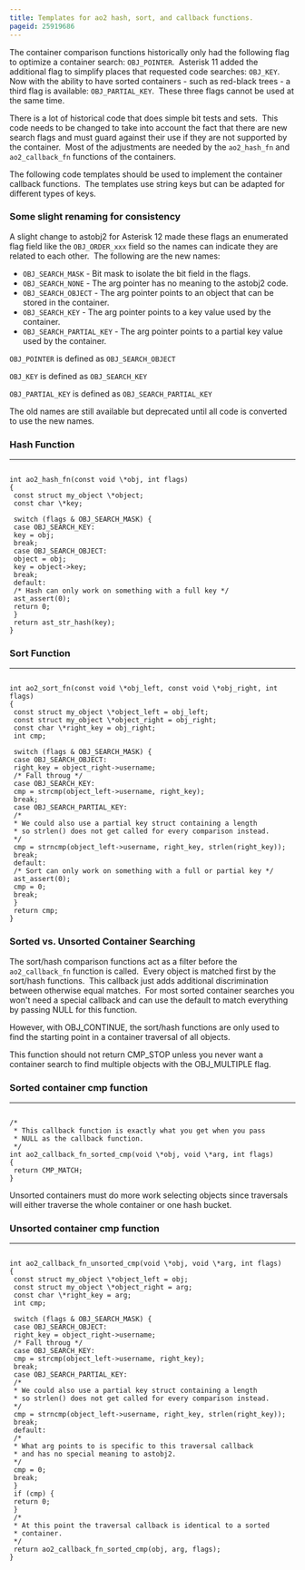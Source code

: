 ```yaml
---
title: Templates for ao2 hash, sort, and callback functions.
pageid: 25919686
---
```


The container comparison functions historically only had the following flag to optimize a container search: `OBJ_POINTER`.  Asterisk 11 added the additional flag to simplify places that requested code searches: `OBJ_KEY`.  Now with the ability to have sorted containers - such as red-black trees - a third flag is available: `OBJ_PARTIAL_KEY`.  These three flags cannot be used at the same time.

There is a lot of historical code that does simple bit tests and sets.  This code needs to be changed to take into account the fact that there are new search flags and must guard against their use if they are not supported by the container.  Most of the adjustments are needed by the `ao2_hash_fn` and `ao2_callback_fn` functions of the containers.

The following code templates should be used to implement the container callback functions.  The templates use string keys but can be adapted for different types of keys.

### Some slight renaming for consistency

A slight change to astobj2 for Asterisk 12 made these flags an enumerated flag field like the `OBJ_ORDER_xxx` field so the names can indicate they are related to each other.  The following are the new names:

* `OBJ_SEARCH_MASK` - Bit mask to isolate the bit field in the flags.
* `OBJ_SEARCH_NONE` - The arg pointer has no meaning to the astobj2 code.
* `OBJ_SEARCH_OBJECT` - The arg pointer points to an object that can be stored in the container.
* `OBJ_SEARCH_KEY` - The arg pointer points to a key value used by the container.
* `OBJ_SEARCH_PARTIAL_KEY` - The arg pointer points to a partial key value used by the container.

`OBJ_POINTER` is defined as `OBJ_SEARCH_OBJECT`

`OBJ_KEY` is defined as `OBJ_SEARCH_KEY`

`OBJ_PARTIAL_KEY` is defined as `OBJ_SEARCH_PARTIAL_KEY`

The old names are still available but deprecated until all code is converted to use the new names.

### Hash Function




---

  
  


```

int ao2_hash_fn(const void \*obj, int flags)
{
 const struct my_object \*object;
 const char \*key;

 switch (flags & OBJ_SEARCH_MASK) {
 case OBJ_SEARCH_KEY:
 key = obj;
 break;
 case OBJ_SEARCH_OBJECT:
 object = obj;
 key = object->key;
 break;
 default:
 /* Hash can only work on something with a full key */
 ast_assert(0);
 return 0;
 }
 return ast_str_hash(key);
}

```


### Sort Function




---

  
  


```

int ao2_sort_fn(const void \*obj_left, const void \*obj_right, int flags)
{
 const struct my_object \*object_left = obj_left;
 const struct my_object \*object_right = obj_right;
 const char \*right_key = obj_right;
 int cmp;

 switch (flags & OBJ_SEARCH_MASK) {
 case OBJ_SEARCH_OBJECT:
 right_key = object_right->username;
 /* Fall throug */
 case OBJ_SEARCH_KEY:
 cmp = strcmp(object_left->username, right_key);
 break;
 case OBJ_SEARCH_PARTIAL_KEY:
 /*
 * We could also use a partial key struct containing a length
 * so strlen() does not get called for every comparison instead.
 */
 cmp = strncmp(object_left->username, right_key, strlen(right_key));
 break;
 default:
 /* Sort can only work on something with a full or partial key */
 ast_assert(0);
 cmp = 0;
 break;
 }
 return cmp;
}

```


### Sorted vs. Unsorted Container Searching

The sort/hash comparison functions act as a filter before the `ao2_callback_fn` function is called.  Every object is matched first by the sort/hash functions.  This callback just adds additional discrimination between otherwise equal matches.  For most sorted container searches you won't need a special callback and can use the default to match everything by passing NULL for this function.

However, with OBJ_CONTINUE, the sort/hash functions are only used to find the starting point in a container traversal of all objects.

This function should not return CMP_STOP unless you never want a container search to find multiple objects with the OBJ_MULTIPLE flag.

### Sorted container cmp function




---

  
  


```

/*
 * This callback function is exactly what you get when you pass
 * NULL as the callback function.
 */
int ao2_callback_fn_sorted_cmp(void \*obj, void \*arg, int flags)
{
 return CMP_MATCH;
}

```


Unsorted containers must do more work selecting objects since traversals will either traverse the whole container or one hash bucket.

### Unsorted container cmp function




---

  
  


```

int ao2_callback_fn_unsorted_cmp(void \*obj, void \*arg, int flags)
{
 const struct my_object \*object_left = obj;
 const struct my_object \*object_right = arg;
 const char \*right_key = arg;
 int cmp;

 switch (flags & OBJ_SEARCH_MASK) {
 case OBJ_SEARCH_OBJECT:
 right_key = object_right->username;
 /* Fall throug */
 case OBJ_SEARCH_KEY:
 cmp = strcmp(object_left->username, right_key);
 break;
 case OBJ_SEARCH_PARTIAL_KEY:
 /*
 * We could also use a partial key struct containing a length
 * so strlen() does not get called for every comparison instead.
 */
 cmp = strncmp(object_left->username, right_key, strlen(right_key));
 break;
 default:
 /*
 * What arg points to is specific to this traversal callback
 * and has no special meaning to astobj2.
 */
 cmp = 0;
 break;
 }
 if (cmp) {
 return 0;
 }
 /*
 * At this point the traversal callback is identical to a sorted
 * container.
 */
 return ao2_callback_fn_sorted_cmp(obj, arg, flags);
}

```


